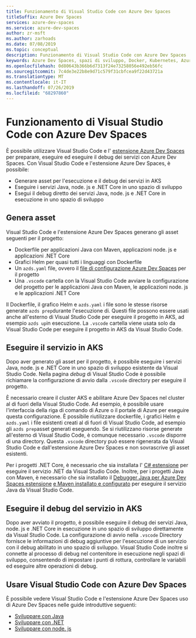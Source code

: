 ```yaml
---
title: Funzionamento di Visual Studio Code con Azure Dev Spaces
titleSuffix: Azure Dev Spaces
services: azure-dev-spaces
ms.service: azure-dev-spaces
author: zr-msft
ms.author: zarhoads
ms.date: 07/08/2019
ms.topic: conceptual
description: Funzionamento di Visual Studio Code con Azure Dev Spaces
keywords: Azure Dev Spaces, spazi di sviluppo, Docker, Kubernetes, Azure, AKS, servizio Kubernetes di Azure, contenitori
ms.openlocfilehash: 0d80643b366b6d7313f24e73258056e492eb56fc
ms.sourcegitcommit: 7c4de3e22b8e9d71c579f31cbfcea9f22d43721a
ms.translationtype: MT
ms.contentlocale: it-IT
ms.lasthandoff: 07/26/2019
ms.locfileid: "68297860"
---
```

# <a name="how-visual-studio-code-works-with-azure-dev-spaces"></a>Funzionamento di Visual Studio Code con Azure Dev Spaces

È possibile utilizzare Visual Studio Code e l' [estensione Azure Dev Spaces][azds-extension] per preparare, eseguire ed eseguire il debug dei servizi con Azure Dev Spaces. Con Visual Studio Code e l'estensione Azure Dev Spaces, è possibile:

* Generare asset per l'esecuzione e il debug dei servizi in AKS
* Eseguire i servizi Java, node. js e .NET Core in uno spazio di sviluppo
* Esegui il debug diretto dei servizi Java, node. js e .NET Core in esecuzione in uno spazio di sviluppo

## <a name="generate-assets"></a>Genera asset

Visual Studio Code e l'estensione Azure Dev Spaces generano gli asset seguenti per il progetto:

* Dockerfile per applicazioni Java con Maven, applicazioni node. js e applicazioni .NET Core
* Grafici Helm per quasi tutti i linguaggi con Dockerfile
* Un `azds.yaml` file, ovvero il [file di configurazione Azure Dev Spaces][azds-yaml] per il progetto
* Una `.vscode` cartella con la Visual Studio Code avviare la configurazione del progetto per le applicazioni Java con Maven, le applicazioni node. js e le applicazioni .NET Core

Il Dockerfile, il grafico Helm e `azds.yaml` i file sono le stesse risorse generate `azds prep`durante l'esecuzione di. Questi file possono essere usati anche all'esterno di Visual Studio Code per eseguire il progetto in AKS, ad esempio `azds up`in esecuzione. La `.vscode` cartella viene usata solo da Visual Studio Code per eseguire il progetto in AKS da Visual Studio Code.

## <a name="run-your-service-in-aks"></a>Eseguire il servizio in AKS

Dopo aver generato gli asset per il progetto, è possibile eseguire i servizi Java, node. js e .NET Core in uno spazio di sviluppo esistente da Visual Studio Code. Nella pagina *debug* di Visual Studio Code è possibile richiamare la configurazione di avvio dalla `.vscode` directory per eseguire il progetto.

È necessario creare il cluster AKS e abilitare Azure Dev Spaces nel cluster al di fuori della Visual Studio Code. Ad esempio, è possibile usare l'interfaccia della riga di comando di Azure o il portale di Azure per eseguire questa configurazione. È possibile riutilizzare dockerfile, i grafici Helm e `azds.yaml` i file esistenti creati al di fuori di Visual Studio Code, ad esempio gli `azds prep`asset generati eseguendo. Se si riutilizzano risorse generate all'esterno di Visual Studio Code, è comunque necessario `.vscode` disporre di una directory. Questa `.vscode` directory può essere rigenerata da Visual Studio Code e dall'estensione Azure Dev Spaces e non sovrascrive gli asset esistenti.

Per i progetti .NET Core, è necessario che sia installata l' [ C# estensione][csharp-extension] per eseguire il servizio .NET da Visual Studio Code. Inoltre, per i progetti Java con Maven, è necessario che sia installato il [Debugger Java per Azure Dev Spaces estensione][java-extension] [e Maven installato e configurato][maven] per eseguire il servizio Java da Visual Studio Code.

## <a name="debug-your-service-in-aks"></a>Eseguire il debug del servizio in AKS

Dopo aver avviato il progetto, è possibile eseguire il debug dei servizi Java, node. js e .NET Core in esecuzione in uno spazio di sviluppo direttamente da Visual Studio Code. La configurazione di avvio nella `.vscode` Directory fornisce le informazioni di debug aggiuntive per l'esecuzione di un servizio con il debug abilitato in uno spazio di sviluppo. Visual Studio Code inoltre si connette al processo di debug nel contenitore in esecuzione negli spazi di sviluppo, consentendo di impostare i punti di rottura, controllare le variabili ed eseguire altre operazioni di debug.


## <a name="use-visual-studio-code-with-azure-dev-spaces"></a>Usare Visual Studio Code con Azure Dev Spaces

È possibile vedere Visual Studio Code e l'estensione Azure Dev Spaces uso di Azure Dev Spaces nelle guide introduttive seguenti:

* [Sviluppare con Java][quickstart-java]
* [Sviluppare con .NET][quickstart-netcore]
* [Sviluppare con node. js][quickstart-node]

[azds-extension]: https://marketplace.visualstudio.com/items?itemName=azuredevspaces.azds
[azds-yaml]: how-dev-spaces-works.md#prepare-your-code
[csharp-extension]: https://marketplace.visualstudio.com/items?itemName=ms-vscode.csharp
[java-extension]: https://marketplace.visualstudio.com/items?itemName=vscjava.vscode-java-debugger-azds
[maven]: https://maven.apache.org
[quickstart-java]: quickstart-java.md
[quickstart-netcore]: quickstart-netcore.md
[quickstart-node]: quickstart-nodejs.md
